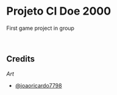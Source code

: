 # Projeto CI Doe 2000
First game project in group

<br>

## Credits

*Art*

- [@joaoricardo7798](https://pin.it/8WmPrHe)
